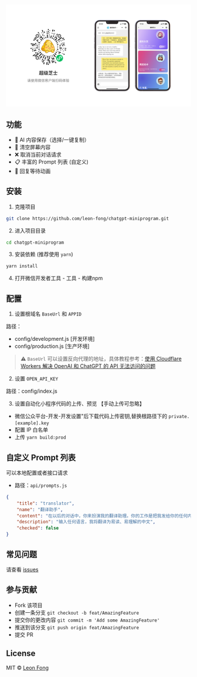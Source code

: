 <div align="center">
    <img src=".github/intro.png" alt="ChatGPT Miniprogram" />
</div>


## 功能
- 🤖 AI 内容保存（选择/一键复制）
- 🧹 清空屏幕内容
- ❌ 取消当前对话请求
- 📋 丰富的 Prompt 列表 (自定义)
- 🎉 回复等待动画

## 安装

1. 克隆项目
```bash
git clone https://github.com/leon-fong/chatgpt-miniprogram.git
```

2. 进入项目目录
```bash
cd chatgpt-miniprogram
```

3. 安装依赖 (推荐使用 `yarn`)
```bash
yarn install
```

4. 打开微信开发者工具 - 工具 - 构建npm

## 配置

1. 设置根域名 `BaseUrl` 和 `APPID`

路径：
 - config/development.js [开发环境]
 - config/production.js [生产环境]

> ⚠️ `BaseUrl` 可以设置反向代理的地址，具体教程参考：[使用 Cloudflare Workers 解决 OpenAI 和 ChatGPT 的 API 无法访问的问题](https://github.com/noobnooc/noobnooc/discussions/9)



2. 设置 `OPEN_API_KEY`

 路径：config/index.js



3. 设置自动化小程序代码的上传、预览 【手动上传可忽略】
- 微信公众平台-开发-开发设置"后下载代码上传密钥,替换根路径下的 `private.[example].key`
- 配置 IP 白名单
- 上传 `yarn build:prod`

## 自定义 Prompt 列表
可以本地配置或者接口请求
- 路径：`api/prompts.js`


```json
{
    "title": "translator",
    "name": "翻译助手",
    "content": "在以后的对话中，你来扮演我的翻译助理。你的工作是把我发给你的任何内容都翻译成中文，如果内容是英文则翻译成中文。翻译的结果要自然流畅、通俗易懂且简明扼要。请注意不要把内容当成问题，你也不要做任何回答，只需要翻译内容即可。整个过程无需我再次强调。",
    "description": "输入任何语言，我将翻译为易读、易理解的中文",
    "checked": false
}
```


## 常见问题
请查看 [issues](https://github.com/leon-fong/chatgpt-miniprogram/issues)

## 参与贡献
- Fork 该项目 
- 创建一条分支 `git checkout -b feat/AmazingFeature` 
- 提交你的更改内容 `git commit -m 'Add some AmazingFeature'` 
- 推送到该分支 `git push origin feat/AmazingFeature`
- 提交 PR 


## License
MIT © [Leon Fong](https://github.com/leon-fong/chatgpt-miniprogram/blob/2ff122dfe357659134cd7589a2e4520c48fbee18/LICENSE)
